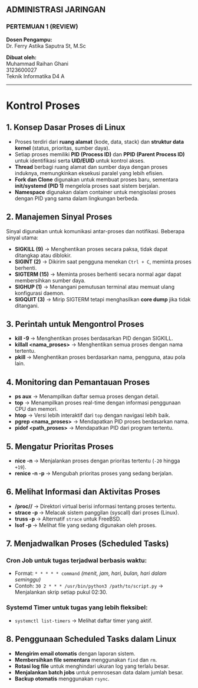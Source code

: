 ## ADMINISTRASI JARINGAN

### PERTEMUAN 1 (REVIEW)

**Dosen Pengampu:**  
Dr. Ferry Astika Saputra St, M.Sc

**Dibuat oleh:**  
Muhammad Raihan Ghani  
3123600027  
Teknik Informatika D4 A  

---

# Kontrol Proses

## 1. Konsep Dasar Proses di Linux
- Proses terdiri dari **ruang alamat** (kode, data, stack) dan **struktur data kernel** (status, prioritas, sumber daya).
- Setiap proses memiliki **PID (Process ID)** dan **PPID (Parent Process ID)** untuk identifikasi serta **UID/EUID** untuk kontrol akses.
- **Thread** berbagi ruang alamat dan sumber daya dengan proses induknya, memungkinkan eksekusi paralel yang lebih efisien.
- **Fork dan Clone** digunakan untuk membuat proses baru, sementara **init/systemd (PID 1)** mengelola proses saat sistem berjalan.
- **Namespace** digunakan dalam container untuk mengisolasi proses dengan PID yang sama dalam lingkungan berbeda.

## 2. Manajemen Sinyal Proses
Sinyal digunakan untuk komunikasi antar-proses dan notifikasi. Beberapa sinyal utama:
- **SIGKILL (9)** → Menghentikan proses secara paksa, tidak dapat ditangkap atau diblokir.
- **SIGINT (2)** → Dikirim saat pengguna menekan `Ctrl + C`, meminta proses berhenti.
- **SIGTERM (15)** → Meminta proses berhenti secara normal agar dapat membersihkan sumber daya.
- **SIGHUP (1)** → Menangani pemutusan terminal atau memuat ulang konfigurasi daemon.
- **SIGQUIT (3)** → Mirip SIGTERM tetapi menghasilkan **core dump** jika tidak ditangani.

## 3. Perintah untuk Mengontrol Proses
- **kill -9 <PID>** → Menghentikan proses berdasarkan PID dengan SIGKILL.
- **killall <nama_proses>** → Menghentikan semua proses dengan nama tertentu.
- **pkill <kriteria>** → Menghentikan proses berdasarkan nama, pengguna, atau pola lain.

## 4. Monitoring dan Pemantauan Proses
- **ps aux** → Menampilkan daftar semua proses dengan detail.
- **top** → Menampilkan proses real-time dengan informasi penggunaan CPU dan memori.
- **htop** → Versi lebih interaktif dari `top` dengan navigasi lebih baik.
- **pgrep <nama_proses>** → Mendapatkan PID proses berdasarkan nama.
- **pidof <path_proses>** → Mendapatkan PID dari program tertentu.

## 5. Mengatur Prioritas Proses
- **nice -n <nilai> <command>** → Menjalankan proses dengan prioritas tertentu (`-20` hingga `+19`).
- **renice -n <nilai> -p <PID>** → Mengubah prioritas proses yang sedang berjalan.

## 6. Melihat Informasi dan Aktivitas Proses
- **/proc/<PID>/** → Direktori virtual berisi informasi tentang proses tertentu.
- **strace -p <PID>** → Melacak sistem panggilan (syscall) dari proses (Linux).
- **truss -p <PID>** → Alternatif `strace` untuk FreeBSD.
- **lsof -p <PID>** → Melihat file yang sedang digunakan oleh proses.

## 7. Menjadwalkan Proses (Scheduled Tasks)
### **Cron Job** untuk tugas terjadwal berbasis waktu:
- Format: `* * * * * command` *(menit, jam, hari, bulan, hari dalam seminggu)*
- Contoh: `30 2 * * * /usr/bin/python3 /path/to/script.py` → Menjalankan skrip setiap pukul 02:30.

### **Systemd Timer** untuk tugas yang lebih fleksibel:
- `systemctl list-timers` → Melihat daftar timer yang aktif.

## 8. Penggunaan Scheduled Tasks dalam Linux
- **Mengirim email otomatis** dengan laporan sistem.
- **Membersihkan file sementara** menggunakan `find` dan `rm`.
- **Rotasi log file** untuk menghindari ukuran log yang terlalu besar.
- **Menjalankan batch jobs** untuk pemrosesan data dalam jumlah besar.
- **Backup otomatis** menggunakan `rsync`.

